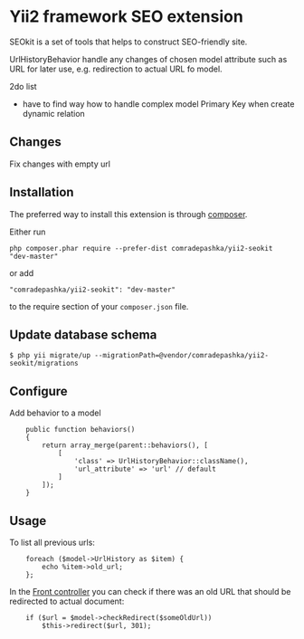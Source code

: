 Yii2 framework SEO extension
============================
SEOkit is a set of tools that helps to construct SEO-friendly site. 

UrlHistoryBehavior handle any changes of chosen model attribute such as
URL for later use, e.g. redirection to actual URL fo model.

2do list
 - have to find way how to handle complex model Primary Key when create
 dynamic relation
 
Changes
-------
Fix changes with empty url


Installation
------------

The preferred way to install this extension is through [composer](http://getcomposer.org/download/).

Either run

```
php composer.phar require --prefer-dist comradepashka/yii2-seokit "dev-master"
```

or add

```
"comradepashka/yii2-seokit": "dev-master"
```

to the require section of your `composer.json` file.

Update database schema
----------------------

```
$ php yii migrate/up --migrationPath=@vendor/comradepashka/yii2-seokit/migrations
```


Configure
---------

Add behavior to a model
 
```
    public function behaviors()
    {
        return array_merge(parent::behaviors(), [
            [
                'class' => UrlHistoryBehavior::className(),
                'url_attribute' => 'url' // default
            ]
        ]);
    }
```

Usage
-----

To list all previous urls:

```
    foreach ($model->UrlHistory as $item) {
        echo %item->old_url;
    };
```


In the [Front controller](https://en.wikipedia.org/wiki/Front_controller)
you can check if there was an old URL that should be redirected to actual
document:

```
    if ($url = $model->checkRedirect($someOldUrl))
        $this->redirect($url, 301);
```